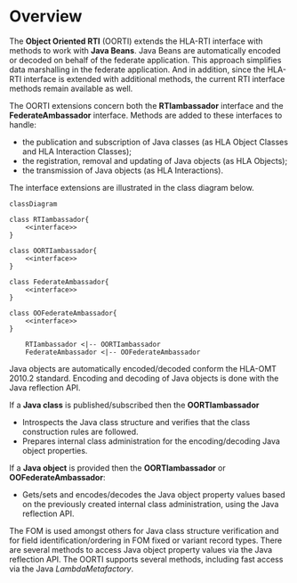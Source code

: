 # Overview
The **Object Oriented RTI** (OORTI) extends the HLA-RTI interface with methods to work with **Java Beans**. Java Beans are automatically encoded or decoded on behalf of the federate application. This approach simplifies data marshalling in the federate application. And in addition, since the HLA-RTI interface is extended with additional methods, the current RTI interface methods remain available as well.

The OORTI extensions concern both the **RTIambassador** interface and the **FederateAmbassador** interface. Methods are added to these interfaces to handle:

- the publication and subscription of Java classes (as HLA Object Classes and HLA Interaction Classes);
- the registration, removal and updating of Java objects (as HLA Objects);
- the transmission of Java objects (as HLA Interactions).

The interface extensions are illustrated in the class diagram below.

```mermaid
classDiagram

class RTIambassador{
    <<interface>>
}

class OORTIambassador{
    <<interface>>
}

class FederateAmbassador{
    <<interface>>
}

class OOFederateAmbassador{
    <<interface>>
}

    RTIambassador <|-- OORTIambassador
    FederateAmbassador <|-- OOFederateAmbassador
```

Java objects are automatically encoded/decoded conform the HLA-OMT 2010.2 standard. Encoding and decoding of Java objects is done with the Java reflection API.

If a **Java class** is published/subscribed then the **OORTIambassador**

- Introspects the Java class structure and verifies that the class construction rules are followed.
- Prepares internal class administration for the encoding/decoding Java object properties.

If a **Java object** is provided then the **OORTIambassador** or **OOFederateAmbassador**:

- Gets/sets and encodes/decodes the Java object property values based on the previously created internal class administration, using the Java reflection API.

The FOM is used amongst others for Java class structure verification and for field identification/ordering in FOM fixed or variant record types. There are several methods to access Java object property values via the Java reflection API. The OORTI supports several methods, including fast access via the Java _LambdaMetafactory_.
